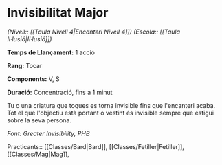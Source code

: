 # Invisibilitat Major

*(Nivell:: [[Taula Nivell 4|Encanteri Nivell 4]]) (Escola:: [[Taula Il·lusió|Il·lusió]])*

**Temps de Llançament:** 1 acció

**Rang:** Tocar

**Components:** V, S

**Duració:** Concentració, fins a 1 minut

Tu o una criatura que toques es torna invisible fins que l'encanteri acaba. Tot el que l'objectiu està portant o vestint és invisible sempre que estigui sobre la seva persona.


*Font: Greater Invisibility, PHB*



Practicants:: [[Classes/Bard|Bard]], [[Classes/Fetiller|Fetiller]], [[Classes/Mag|Mag]],